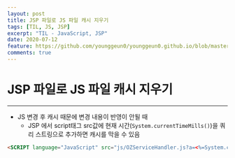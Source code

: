 ```yaml
---
layout: post
title: JSP 파일로 JS 파일 캐시 지우기
tags: [TIL, JS, JSP]
excerpt: "TIL - JavaScript, JSP"
date: 2020-07-12
feature: https://github.com/younggeun0/younggeun0.github.io/blob/master/_posts/img/til/til.png?raw=true
comments: true
---
```

 
# JSP 파일로 JS 파일 캐시 지우기

---

* JS 변경 후 캐시 때문에 변경 내용이 반영이 안될 때
  * JSP 에서 script태그 src값에 현재 시간(`System.currentTimeMills()`)을 쿼리 스트링으로 추가하면 캐시를 막을 수 있음

```html
<SCRIPT language="JavaScript" src="js/OZServiceHandler.js?a=<%=System.currentTimeMillis()%>"></SCRIPT>
```


